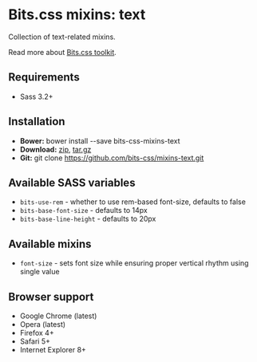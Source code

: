 # Bits.css mixins: text

Collection of text-related mixins.

Read more about [Bits.css toolkit](https://github.com/bits-css/bits.css).

## Requirements

* Sass 3.2+

## Installation

* __Bower:__ bower install --save bits-css-mixins-text
* __Download:__ [zip](https://github.com/bits-css/mixins-text/zipball/master), [tar.gz](https://github.com/bits-css/mixins-text/tarball/master)
* __Git:__ git clone https://github.com/bits-css/mixins-text.git

## Available SASS variables

* `bits-use-rem` - whether to use rem-based font-size, defaults to false
* `bits-base-font-size` - defaults to 14px
* `bits-base-line-height` - defaults to 20px

## Available mixins

* `font-size` - sets font size while ensuring proper vertical rhythm using single value

## Browser support

* Google Chrome (latest)
* Opera (latest)
* Firefox 4+
* Safari 5+
* Internet Explorer 8+